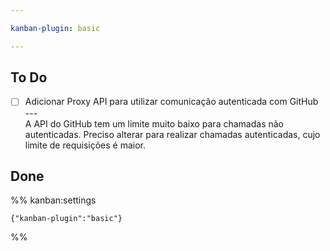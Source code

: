```yaml
---

kanban-plugin: basic

---
```


## To Do

- [ ] Adicionar Proxy API para utilizar comunicação autenticada com GitHub<br>---<br>A API do GitHub tem um limite muito baixo para chamadas não autenticadas. Preciso alterar para realizar chamadas autenticadas, cujo limite de requisições é maior.


## Done





%% kanban:settings
```
{"kanban-plugin":"basic"}
```
%%